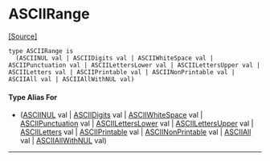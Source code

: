# ASCIIRange
<span class="source-link">[[Source]](src/ponycheck/ascii_range.md#L50)</span>
```pony
type ASCIIRange is
  (ASCIINUL val | ASCIIDigits val | ASCIIWhiteSpace val | ASCIIPunctuation val | ASCIILettersLower val | ASCIILettersUpper val | ASCIILetters val | ASCIIPrintable val | ASCIINonPrintable val | ASCIIAll val | ASCIIAllWithNUL val)
```

#### Type Alias For

* ([ASCIINUL](ponycheck-ASCIINUL.md) val | [ASCIIDigits](ponycheck-ASCIIDigits.md) val | [ASCIIWhiteSpace](ponycheck-ASCIIWhiteSpace.md) val | [ASCIIPunctuation](ponycheck-ASCIIPunctuation.md) val | [ASCIILettersLower](ponycheck-ASCIILettersLower.md) val | [ASCIILettersUpper](ponycheck-ASCIILettersUpper.md) val | [ASCIILetters](ponycheck-ASCIILetters.md) val | [ASCIIPrintable](ponycheck-ASCIIPrintable.md) val | [ASCIINonPrintable](ponycheck-ASCIINonPrintable.md) val | [ASCIIAll](ponycheck-ASCIIAll.md) val | [ASCIIAllWithNUL](ponycheck-ASCIIAllWithNUL.md) val)

---

